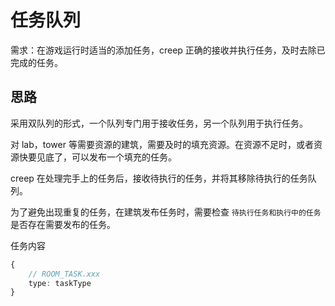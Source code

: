 # 任务队列

需求：在游戏运行时适当的添加任务，creep 正确的接收并执行任务，及时去除已完成的任务。

## 思路

采用双队列的形式，一个队列专门用于接收任务，另一个队列用于执行任务。

对 lab，tower 等需要资源的建筑，需要及时的填充资源。在资源不足时，或者资源快要见底了，可以发布一个填充的任务。

creep 在处理完手上的任务后，接收待执行的任务，并将其移除待执行的任务队列。

为了避免出现重复的任务，在建筑发布任务时，需要检查 `待执行任务和执行中的任务` 是否存在需要发布的任务。

任务内容

```ts
{
    // ROOM_TASK.xxx
    type: taskType
}
```
